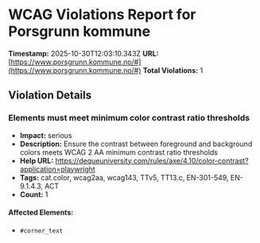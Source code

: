 # WCAG Violations Report for Porsgrunn kommune

**Timestamp:** 2025-10-30T12:03:10.343Z
**URL:** [https://www.porsgrunn.kommune.no/#](https://www.porsgrunn.kommune.no/#)
**Total Violations:** 1

## Violation Details

### Elements must meet minimum color contrast ratio thresholds

- **Impact:** serious
- **Description:** Ensure the contrast between foreground and background colors meets WCAG 2 AA minimum contrast ratio thresholds
- **Help URL:** https://dequeuniversity.com/rules/axe/4.10/color-contrast?application=playwright
- **Tags:** cat.color, wcag2aa, wcag143, TTv5, TT13.c, EN-301-549, EN-9.1.4.3, ACT
- **Count:** 1

#### Affected Elements:

- `#corner_text`
